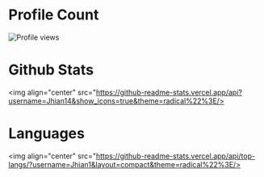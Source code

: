 # Profile Count
![Profile views](https://komarev.com/ghpvc/?username=vonypeto&color=blueviolet) 

# Github Stats
<img align="center" src="https://github-readme-stats.vercel.app/api?username=Jhian14&show_icons=true&theme=radical%22%3E/>

# Languages 

<img align="center" src="https://github-readme-stats.vercel.app/api/top-langs/?username=Jhian1&layout=compact&theme=radical%22%3E/>
